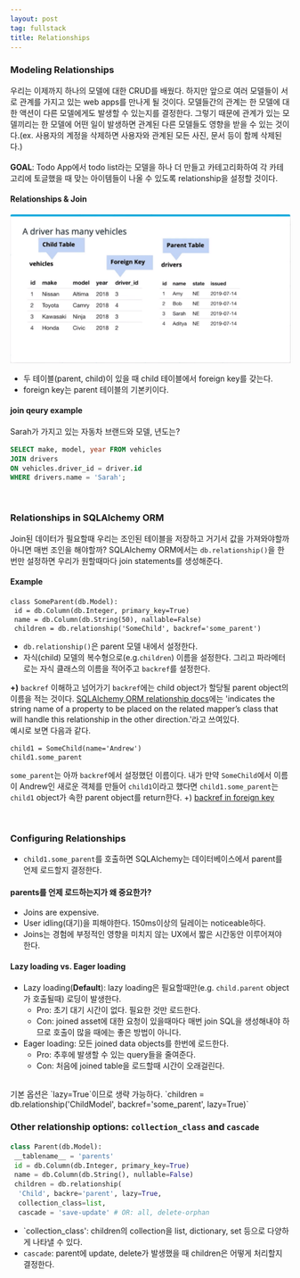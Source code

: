 ```yaml
---
layout: post
tag: fullstack
title: Relationships
---
```


### Modeling Relationships
우리는 이제까지 하나의 모델에 대한 CRUD를 배웠다. 하지만 앞으로 여러 모델들이 서로 관계를 가지고 있는 web apps를 만나게 될 것이다.
모델들간의 관계는 한 모델에 대한 액션이 다른 모델에게도 발생할 수 있는지를 결정한다. 그렇기 때문에 관계가 있는 모델끼리는 한 모델에 어떤 일이 발생하면
 관계된 다른 모델들도 영향을 받을 수 있는 것이다.(ex. 사용자의 계정을 삭제하면 사용자와 관계된 모든 사진, 문서 등이 함께 삭제된다.)
<br><br>
**GOAL**: Todo App에서 todo list라는 모델을 하나 더 만들고 카테고리화하여 각 카테고리에 토글했을 때 맞는 아이템들이 나올 수 있도록 relationship을 설정할 것이다.


#### Relationships & Join
![join.png](/img/join.png)

- 두 테이블(parent, child)이 있을 때 child 테이블에서 foreign key를 갖는다.
- foreign key는 parent 테이블의 기본키이다.

#### join qeury example
Sarah가 가지고 있는 자동차 브랜드와 모델, 년도는?
```sql
SELECT make, model, year FROM vehicles
JOIN drivers
ON vehicles.driver_id = driver.id
WHERE drivers.name = 'Sarah';
```

<br>

### Relationships in SQLAlchemy ORM
Join된 데이터가 필요할때 우리는 조인된 테이블을 저장하고 거기서 값을 가져와야할까 아니면 매번 조인을 해야할까? SQLAlchemy ORM에서는 `db.relationship()`을 한번만 설정하면 우리가 원할때마다 join statements를 생성해준다.

#### Example
```
class SomeParent(db.Model):
 id = db.Column(db.Integer, primary_key=True)
 name = db.Column(db.String(50), nallable=False)
 children = db.relationship('SomeChild', backref='some_parent')
```
- `db.relationship()`은 parent 모델 내에서 설정한다.
- 자식(child) 모델의 복수형으로(e.g.`children`) 이름을 설정한다. 그리고 파라메터로는 자식 클래스의 이름을 적어주고 `backref`를 설정한다.

**+)** `backref` 이해하고 넘어가기
`backref`에는 child object가 할당될 parent object의 이름을 적는 것이다.
[SQLAlchemy ORM relationship docs](https://docs.sqlalchemy.org/en/13/orm/relationship_api.html#sqlalchemy.orm.relationship)에는 'indicates the string name of a property to be placed on the related mapper’s class that will handle this relationship in the other direction.'라고 쓰여있다.
<br>
예시로 보면 다음과 같다.
```
child1 = SomeChild(name='Andrew')
child1.some_parent
```
`some_parent`는 아까 `backref`에서 설정했던 이름이다. 내가 만약 `SomeChild`에서 이름이 Andrew인 새로운 객체를 만들어 `child1`이라고 했다면 `child1.some_parent`는 `child1` object가 속한 parent object를 return한다.
+) [backref in foreign key](https://github.com/coleifer/peewee/issues/2027) 

<br>

### Configuring Relationships
- `child1.some_parent`를 호출하면 SQLAlchemy는 데이터베이스에서 parent를 언제 로드할지 결정한다.

#### parents를 언제 로드하는지가 왜 중요한가?
- Joins are expensive.
- User idling(대기)을 피해야한다. 150ms이상의 딜레이는 noticeable하다.
- Joins는 경험에 부정적인 영향을 미치지 않는 UX에서 짧은 시간동안 이루어져야 한다. 

#### Lazy loading vs. Eager loading
- Lazy loading(**Default**): lazy loading은 필요할때만(e.g. `child.parent` object가 호출될때) 로딩이 발생한다.
  - Pro: 초기 대기 시간이 없다. 필요한 것만 로드한다.
  - Con: joined asset에 대한 요청이 있을때마다 매번 join SQL을 생성해내야 하므로 호출이 많을 때에는 좋은 방법이 아니다.
- Eager loading: 모든 joined data objects를 한번에 로드한다.
  - Pro: 추후에 발생할 수 있는 query들을 줄여준다. 
  - Con: 처음에 joined table을 로드할때 시간이 오래걸린다.
 <br>
기본 옵션은 `lazy=True`이므로 생략 가능하다.
`children = db.relationship('ChildModel', backref='some_parent', lazy=True)`

<br>

### Other relationship options: `collection_class` and `cascade`
```python
class Parent(db.Model):
 __tablename__ = 'parents'
 id = db.Column(db.Integer, primary_key=True)
 name = db.Column(db.String(), nullable=False)
 children = db.relationship(
  'Child', backre='parent', lazy=True,
  collection_class=list,
  cascade = 'save-update' # OR: all, delete-orphan
```
- `collection_class': children의 collection을 list, dictionary, set 등으로 다양하게 나타낼 수 있다.
- `cascade`: parent에 update, delete가 발생했을 때 children은 어떻게 처리할지 결정한다.

